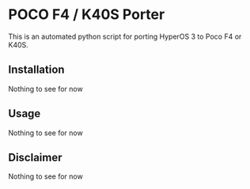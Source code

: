 # POCO F4 / K40S Porter

This is an automated python script for porting HyperOS 3 to Poco F4 or K40S.

## Installation

Nothing to see for now

## Usage

Nothing to see for now

## Disclaimer

Nothing to see for now
